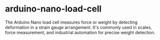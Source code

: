 # arduino-nano-load-cell
The Arduino Nano load cell measures force or weight by detecting deformation in a strain gauge arrangement. It's commonly used in scales, force measurement, and industrial automation for precise weight detection. 
